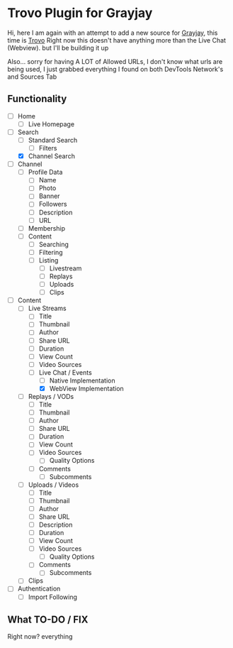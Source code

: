 # Trovo Plugin for Grayjay
Hi, here I am again with an attempt to add a new source for [Grayjay](https://grayjay.app/), this time is [Trovo](https://trovo.live/)
Right now this doesn't have anything more than the Live Chat (Webview). but I'll be building it up

Also... sorry for having A LOT of Allowed URLs, I don't know what urls are being used, I just grabbed everything I found on both DevTools Network's and Sources Tab
## Functionality
 - [ ] Home
   - [ ] Live Homepage
 - [ ] Search
   - [ ] Standard Search
     - [ ] Filters
   - [x] Channel Search
 - [ ] Channel
   - [ ] Profile Data
     - [ ] Name
     - [ ] Photo
     - [ ] Banner
     - [ ] Followers
     - [ ] Description
     - [ ] URL
   - [ ] Membership
   - [ ] Content
     - [ ] Searching
     - [ ] Filtering
     - [ ] Listing
       - [ ] Livestream
       - [ ] Replays
       - [ ] Uploads
       - [ ] Clips
 - [ ] Content
   - [ ] Live Streams
     - [ ] Title
     - [ ] Thumbnail
     - [ ] Author
     - [ ] Share URL
     - [ ] Duration
     - [ ] View Count
     - [ ] Video Sources
     - [ ] Live Chat / Events
       - [ ] Native Implementation
       - [x] WebView Implementation
   - [ ] Replays / VODs
     - [ ] Title
     - [ ] Thumbnail
     - [ ] Author
     - [ ] Share URL
     - [ ] Duration
     - [ ] View Count
     - [ ] Video Sources
       - [ ] Quality Options
     - [ ] Comments
       - [ ] Subcomments
   - [ ] Uploads / Videos
     - [ ] Title
     - [ ] Thumbnail
     - [ ] Author
     - [ ] Share URL
     - [ ] Description
     - [ ] Duration
     - [ ] View Count
     - [ ] Video Sources
       - [ ] Quality Options
     - [ ] Comments
       - [ ] Subcomments
   - [ ] Clips
 - [ ] Authentication
   - [ ] Import Following

## What TO-DO / FIX
Right now? everything
